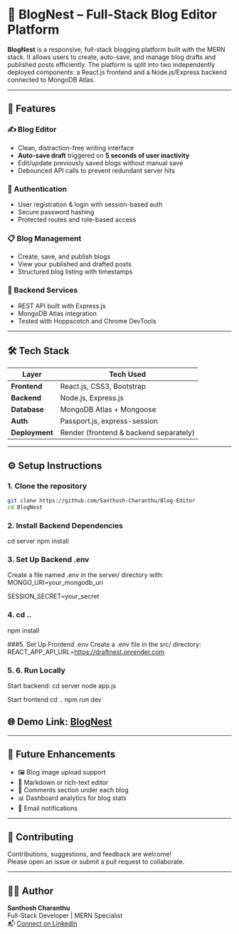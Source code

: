 # 📝 BlogNest – Full-Stack Blog Editor Platform

**BlogNest** is a responsive, full-stack blogging platform built with the MERN stack. It allows users to create, auto-save, and manage blog drafts and published posts efficiently. The platform is split into two independently deployed components: a React.js frontend and a Node.js/Express backend connected to MongoDB Atlas.

---

## 🚀 Features

### ✍️ Blog Editor
- Clean, distraction-free writing interface
- **Auto-save draft** triggered on **5 seconds of user inactivity**
- Edit/update previously saved blogs without manual save
- Debounced API calls to prevent redundant server hits

### 🔐 Authentication
- User registration & login with session-based auth
- Secure password hashing
- Protected routes and role-based access

### 📋 Blog Management
- Create, save, and publish blogs
- View your published and drafted posts
- Structured blog listing with timestamps

### 💾 Backend Services
- REST API built with Express.js
- MongoDB Atlas integration
- Tested with Hoppscotch and Chrome DevTools

---

## 🛠 Tech Stack

| Layer         | Tech Used                            |
|---------------|---------------------------------------|
| **Frontend**  | React.js, CSS3, Bootstrap             |
| **Backend**   | Node.js, Express.js                   |
| **Database**  | MongoDB Atlas + Mongoose              |
| **Auth**      | Passport.js, express-session          |
| **Deployment**| Render (frontend & backend separately)|

---

## ⚙️ Setup Instructions

### 1. Clone the repository

```bash
git clone https://github.com/Santhosh-Charanthu/Blog-Editor
cd BlogNest

```

### 2. Install Backend Dependencies

cd server
npm install

### 3. Set Up Backend .env
Create a file named .env in the server/ directory with:
MONGO_URI=your_mongodb_uri

SESSION_SECRET=your_secret

### 4. cd ..
npm install

###5. Set Up Frontend .env
Create a .env file in the src/ directory:
REACT_APP_API_URL=https://draftnest.onrender.com

### 5. 6. Run Locally
Start backend:
cd server
node app.js

Start frontend
cd ..
npm run dev

## 🌐 **Demo Link**: [BlogNest](https://blognest-kmn1.onrender.com/blog-editor)

---

## 🧠 Future Enhancements

- 🖼️ Blog image upload support  
- 📄 Markdown or rich-text editor  
- 💬 Comments section under each blog  
- 📊 Dashboard analytics for blog stats  
- 🔔 Email notifications

---

## 🤝 Contributing

Contributions, suggestions, and feedback are welcome!  
Please open an issue or submit a pull request to collaborate.

---

## 👨‍💻 Author

**Santhosh Charanthu**  
Full-Stack Developer | MERN Specialist  
📬 [Connect on LinkedIn](https://www.linkedin.com/in/santhosh-charanthu-bb6102300/)


